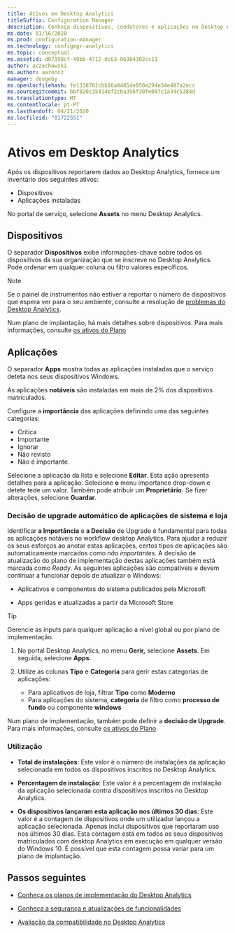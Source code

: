 ```yaml
---
title: Ativos em Desktop Analytics
titleSuffix: Configuration Manager
description: Conheça dispositivos, condutores e aplicações no Desktop Analytics.
ms.date: 01/16/2020
ms.prod: configuration-manager
ms.technology: configmgr-analytics
ms.topic: conceptual
ms.assetid: d07198cf-49bb-4712-8c63-063b4302cc11
author: aczechowski
ms.author: aaroncz
manager: dougeby
ms.openlocfilehash: fe1338781cbb16a8485de050a294e34e487a2ecc
ms.sourcegitcommit: bbf820c35414bf2cba356f30fe047c1a34c5384d
ms.translationtype: MT
ms.contentlocale: pt-PT
ms.lasthandoff: 04/21/2020
ms.locfileid: "81722551"
---
```

# <a name="assets-in-desktop-analytics"></a>Ativos em Desktop Analytics

Após os dispositivos reportarem dados ao Desktop Analytics, fornece um inventário dos seguintes ativos:

- Dispositivos
- Aplicações instaladas  

No portal de serviço, selecione **Assets** no menu Desktop Analytics.

## <a name="devices"></a>Dispositivos

O separador **Dispositivos** exibe informações-chave sobre todos os dispositivos da sua organização que se inscreve no Desktop Analytics. Pode ordenar em qualquer coluna ou filtro valores específicos.

> [!NOTE]  
> Se o painel de instrumentos não estiver a reportar o número de dispositivos que espera ver para o seu ambiente, consulte a resolução de [problemas do Desktop Analytics](troubleshooting.md).  

Num plano de implantação, há mais detalhes sobre dispositivos. Para mais informações, consulte [os ativos do Plano](about-deployment-plans.md#plan-assets)

## <a name="apps"></a>Aplicações

O separador **Apps** mostra todas as aplicações instaladas que o serviço deteta nos seus dispositivos Windows.

As aplicações **notáveis** são instaladas em mais de 2% dos dispositivos matriculados.

Configure a **importância** das aplicações definindo uma das seguintes categorias:

- Crítica
- Importante
- Ignorar
- Não revisto
- Não é importante.<!-- 3587232 -->

Selecione a aplicação da lista e selecione **Editar**. Esta ação apresenta detalhes para a aplicação. Selecione **o** menu importance drop-down e detete tede um valor. Também pode atribuir um **Proprietário.** Se fizer alterações, selecione **Guardar**.

### <a name="automatic-upgrade-decision-of-system-and-store-apps"></a><a name="bkmk_plan-autoapp" />Decisão de upgrade automático de aplicações de sistema e loja

<!-- 3587232 -->
Identificar **a Importância** e **a Decisão** de Upgrade é fundamental para todas as aplicações notáveis no workflow desktop Analytics. Para ajudar a reduzir os seus esforços ao anotar estas aplicações, certos tipos de aplicações são automaticamente marcados como *não importantes*. A decisão de atualização do plano de implementação destas aplicações também está marcada como *Ready*. As seguintes aplicações são compatíveis e devem continuar a funcionar depois de atualizar o Windows:

- Aplicativos e componentes do sistema publicados pela Microsoft

- Apps geridas e atualizadas a partir da Microsoft Store

> [!TIP]
> Gerencie as inputs para qualquer aplicação a nível global ou por plano de implementação.
>
> 1. No portal Desktop Analytics, no menu **Gerir,** selecione **Assets**. Em seguida, selecione **Apps**.
>
> 2. Utilize as colunas **Tipo** e **Categoria** para gerir estas categorias de aplicações:
>
>    - Para aplicativos de loja, filtrar **Tipo** como **Moderno**
>    - Para aplicações do sistema, **categoria** de filtro como **processo de fundo** ou componente **windows**

Num plano de implementação, também pode definir a **decisão de Upgrade**. Para mais informações, consulte [os ativos do Plano](about-deployment-plans.md#plan-assets)

### <a name="usage"></a>Utilização

<!-- 5533890 -->

- **Total de instalações**: Este valor é o número de instalações da aplicação selecionada em todos os dispositivos inscritos no Desktop Analytics.

- **Percentagem de instalação**: Este valor é a percentagem de instalação da aplicação selecionada contra dispositivos inscritos no Desktop Analytics.

- **Os dispositivos lançaram esta aplicação nos últimos 30 dias**: Este valor é a contagem de dispositivos onde um utilizador lançou a aplicação selecionada. Apenas inclui dispositivos que reportaram uso nos últimos 30 dias. Esta contagem está em todos os seus dispositivos matriculados com desktop Analytics em execução em qualquer versão do Windows 10. É possível que esta contagem possa variar para um plano de implantação.

## <a name="next-steps"></a>Passos seguintes

- [Conheça os planos de implementação do Desktop Analytics](about-deployment-plans.md)  

- [Conheça a segurança e atualizações de funcionalidades](about-updates.md)  

- [Avaliação da compatibilidade no Desktop Analytics](compat-assessment.md)  
